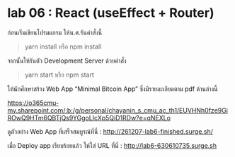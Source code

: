 # lab 06 : React (useEffect + Router)

ก่อนเริ่มเขียนโปรมแกรม ให้น.ศ.รันคำสั่งนี้

> yarn install หรือ npm install

จากนั้นให้รันตัว Development Server ด้วยคำสั่ง

> yarn start หรือ npm start

ให้นักศึกษาสร้าง Web App “Minimal Bitcoin App” ซึ่งมีรายละเอียดตาม pdf ด้านล่างนี้

https://o365cmu-my.sharepoint.com/:b:/g/personal/chayanin_s_cmu_ac_th1/EUVHNh0fze9GiROwQ9HTm6QBTjQs9YGgoLIcXp5QiD1RDw?e=qNEXLo

ดูตัวอย่าง Web App ที่เสร็จสมบูรณ์ที่นี่ : http://261207-lab6-finished.surge.sh/

เมื่อ Deploy app เรียบร้อยแล้ว ให้ใส่ URL ที่นี่ :  http://lab6-630610735.surge.sh
